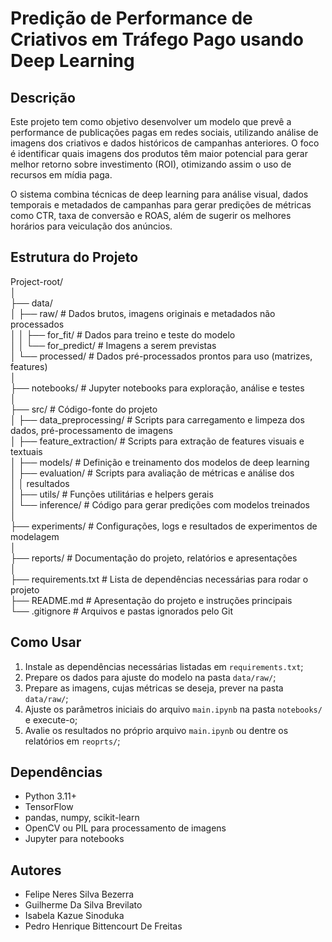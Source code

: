 # Predição de Performance de Criativos em Tráfego Pago usando Deep Learning

## Descrição

Este projeto tem como objetivo desenvolver um modelo que prevê a performance de publicações pagas em redes sociais, utilizando análise de imagens dos criativos e dados históricos de campanhas anteriores. O foco é identificar quais imagens dos produtos têm maior potencial para gerar melhor retorno sobre investimento (ROI), otimizando assim o uso de recursos em mídia paga.

O sistema combina técnicas de deep learning para análise visual, dados temporais e metadados de campanhas para gerar predições de métricas como CTR, taxa de conversão e ROAS, além de sugerir os melhores horários para veiculação dos anúncios.

## Estrutura do Projeto

Project-root/  
 │  
 ├── data/  
 │ ├── raw/                  # Dados brutos, imagens originais e metadados não processados  
 │ │ ├── for_fit/            # Dados para treino e teste do modelo  
 │ │ └── for_predict/        # Imagens a serem previstas  
 │ └── processed/            # Dados pré-processados prontos para uso (matrizes, features)  
 │  
 ├── notebooks/              # Jupyter notebooks para exploração, análise e testes  
 │  
 ├── src/                    # Código-fonte do projeto  
 │ ├── data_preprocessing/   # Scripts para carregamento e limpeza dos dados, pré-processamento de imagens  
 │ ├── feature_extraction/   # Scripts para extração de features visuais e textuais  
 │ ├── models/               # Definição e treinamento dos modelos de deep learning  
 │ ├── evaluation/           # Scripts para avaliação de métricas e análise dos  
 │ │	resultados  
 │ ├── utils/                # Funções utilitárias e helpers gerais  
 │ └── inference/            # Código para gerar predições com modelos treinados  
 │  
 ├── experiments/            # Configurações, logs e resultados de experimentos de modelagem  
 │  
 ├── reports/                # Documentação do projeto, relatórios e apresentações  
 │  
 ├── requirements.txt        # Lista de dependências necessárias para rodar o projeto  
 ├── README.md               # Apresentação do projeto e instruções principais  
 └── .gitignore              # Arquivos e pastas ignorados pelo Git  
  
## Como Usar

1. Instale as dependências necessárias listadas em `requirements.txt`;
2. Prepare os dados para ajuste do modelo na pasta `data/raw/`;
3. Prepare as imagens, cujas métricas se deseja, prever na pasta `data/raw/`;
4. Ajuste os parâmetros iniciais do arquivo `main.ipynb` na pasta `notebooks/` e execute-o;
5. Avalie os resultados no próprio arquivo `main.ipynb` ou dentre os relatórios em `reoprts/`;

## Dependências

- Python 3.11+
- TensorFlow
- pandas, numpy, scikit-learn
- OpenCV ou PIL para processamento de imagens
- Jupyter para notebooks

## Autores

- Felipe Neres Silva Bezerra
- Guilherme Da Silva Brevilato
- Isabela Kazue Sinoduka
- Pedro Henrique Bittencourt De Freitas 
